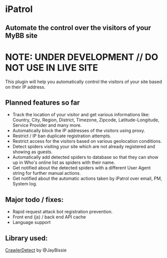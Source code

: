 # iPatrol
Automate the control over the visitors of your MyBB site
---

# NOTE: UNDER DEVELOPMENT // DO NOT USE IN LIVE SITE
This plugin will help you automatically control the visitors of your site based on their IP address.

## Planned features so far
- Track the location of your visitor and get various informations like: Country, City, Region, District, Timezone, Zipcode, Latitude-Longitude, Service Provider and many more.
- Automatically block the IP addresses of the visitors using proxy.
- Restrict / IP ban duplicate registration attempts.
- Restrict access for the visitors based on various geolocation conditions.
- Detect spiders visiting your site which are not already registered and showing as guests.
- Automatically add detected spiders to database so that they can show up in Who's online list as spiders with their name.
- Get notified about the detected spiders with a different User Agent string for further manual actions.
- Get notified about the automatic actions taken by iPatrol over email, PM, System log.

## Major todo / fixes:
- Rapid request attack bot registration prevention.
- Front end (js) / back end API cache
- Language support

## Library used:
[CrawlerDetect](https://github.com/JayBizzle/Crawler-Detect) by @JayBissie